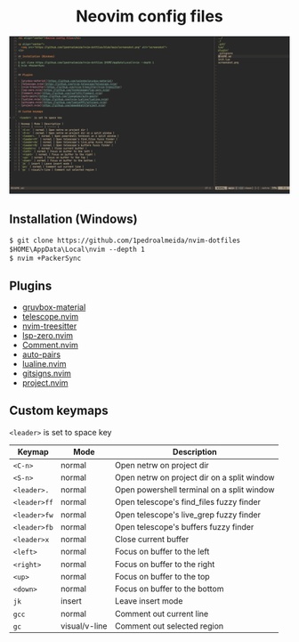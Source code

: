 <h1 align="center">Neovim config files</h1>

<p align="center">
  <img src="https://github.com/1pedroalmeida/nvim-dotfiles/blob/main/screenshot.png" alt="screenshot">
</p>

## Installation (Windows)
```
$ git clone https://github.com/1pedroalmeida/nvim-dotfiles $HOME\AppData\Local\nvim --depth 1
$ nvim +PackerSync
```

## Plugins

- [gruvbox-material](https://github.com/sainnhe/gruvbox-material)
- [telescope.nvim](https://github.com/nvim-telescope/telescope.nvim)
- [nvim-treesitter](https://github.com/nvim-treesitter/nvim-treesitter)
- [lsp-zero.nvim](https://github.com/VonHeikemen/lsp-zero.nvim)
- [Comment.nvim](https://github.com/numToStr/Comment.nvim)
- [auto-pairs](https://github.com/jiangmiao/auto-pairs)
- [lualine.nvim](https://github.com/nvim-lualine/lualine.nvim)
- [gitsigns.nvim](https://github.com/lewis6991/gitsigns.nvim)
- [project.nvim](https://github.com/ahmedkhalf/project.nvim)

## Custom keymaps

`<leader>` is set to space key

| Keymap | Mode | Description |
| ------ | ------ | ------ |
| `<C-n>` | normal | Open netrw on project dir |
| `<S-n>` | normal | Open netrw on project dir on a split window |
| `<leader>.` | normal | Open powershell terminal on a split window |
| `<leader>ff` | normal | Open telescope's find_files fuzzy finder |
| `<leader>fw` | normal | Open telescope's live_grep fuzzy finder |
| `<leader>fb` | normal | Open telescope's buffers fuzzy finder |
| `<leader>x` | normal | Close current buffer |
| `<left>` | normal | Focus on buffer to the left |
| `<right>` | normal | Focus on buffer to the right |
| `<up>` | normal | Focus on buffer to the top |
| `<down>` | normal | Focus on buffer to the bottom |
| `jk` | insert | Leave insert mode |
| `gcc` | normal | Comment out current line |
| `gc` | visual/v-line | Comment out selected region |
